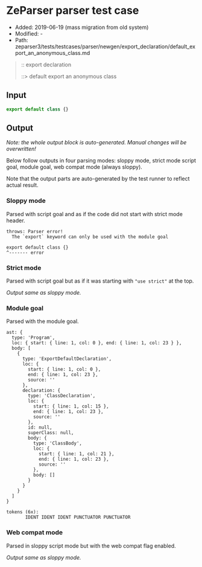 # ZeParser parser test case

- Added: 2019-06-19 (mass migration from old system)
- Modified: -
- Path: zeparser3/tests/testcases/parser/newgen/export_declaration/default_export_an_anonymous_class.md

> :: export declaration
>
> ::> default export an anonymous class

## Input

`````js
export default class {}
`````

## Output

_Note: the whole output block is auto-generated. Manual changes will be overwritten!_

Below follow outputs in four parsing modes: sloppy mode, strict mode script goal, module goal, web compat mode (always sloppy).

Note that the output parts are auto-generated by the test runner to reflect actual result.

### Sloppy mode

Parsed with script goal and as if the code did not start with strict mode header.

`````
throws: Parser error!
  The `export` keyword can only be used with the module goal

export default class {}
^------- error
`````

### Strict mode

Parsed with script goal but as if it was starting with `"use strict"` at the top.

_Output same as sloppy mode._

### Module goal

Parsed with the module goal.

`````
ast: {
  type: 'Program',
  loc: { start: { line: 1, col: 0 }, end: { line: 1, col: 23 } },
  body: [
    {
      type: 'ExportDefaultDeclaration',
      loc: {
        start: { line: 1, col: 0 },
        end: { line: 1, col: 23 },
        source: ''
      },
      declaration: {
        type: 'ClassDeclaration',
        loc: {
          start: { line: 1, col: 15 },
          end: { line: 1, col: 23 },
          source: ''
        },
        id: null,
        superClass: null,
        body: {
          type: 'ClassBody',
          loc: {
            start: { line: 1, col: 21 },
            end: { line: 1, col: 23 },
            source: ''
          },
          body: []
        }
      }
    }
  ]
}

tokens (6x):
       IDENT IDENT IDENT PUNCTUATOR PUNCTUATOR
`````


### Web compat mode

Parsed in sloppy script mode but with the web compat flag enabled.

_Output same as sloppy mode._
